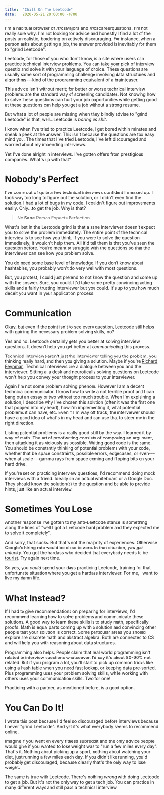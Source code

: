 ```yaml
---
title:  "Chill On The Leetcode"
date:   2020-05-21 20:00:00 -0700
---
```


I'm a habitual browser of /r/csMajors and /r/cscareerquestions. I'm
not really sure why. I'm not looking for advice and honestly I find a
lot of the posts unrealistic, bordering on actively discouraging. For
instance, when a person asks about getting a job, the answer provided
is inevitably for them to "grind Leetcode".

Leetcode, for those of you who don't know, is a site where users can
practice technical interview problems. You can take your pick of
interview questio and solve it with your language of choice. These
questions are usually some sort of programming challenge involving
data structures and algorithms---kind of the programming equivalent of
a brainteaser.

This advice isn't without merit; for better or worse technical
interview problems are the standard way of screening candidates. Not
knowing how to solve these questions can hurt your job opportunities
while getting good at these questions can help you get a job without a
strong resume.

But what a lot of people are missing when they blindly advise to
"grind Leetcode" is that, well...Leetcode is *boring as shit*.

I know when I've tried to practice Leetcode, I get bored within
minutes and sneak a peek at the answer. This isn't because the
questions are too easy mind you. The times that I've tried Leetcode,
I've left discouraged and worried about my impending interviews.

Yet I've done alright in interviews. I've gotten offers from
prestigious companies. What's up with that?

# Nobody's Perfect

I've come out of quite a few technical interviews confident I messed
up. I took way too long to figure out the solution, or I didn't even
find the solution. I had a lot of bugs in my code. I couldn't figure
out improvements easily. Only...to get the job. Why is that?

> No **Sane** Person Expects Perfection

What's lost in the Leetcode grind is that a sane interviewer doesn't
expect you to solve the problem immediately. The entire point of the
technical interview is to see how you think. If you were to solve the
question immediately, it wouldn't help them. All it'd tell them is
that you've seen the question before. You're meant to struggle with
the questions so that the interviewer can see how you problem solve.

You do need some base level of knowledge. If you don't know about
hashtables, you probably won't do very well with most questions.

But, you protest, I could just pretend to not know the question and
come up with the answer. Sure, you could. It'd take some pretty
convincing acting skills and a fairly trusting interviewer but you
could. It's up to you how much deceit you want in your application
process.

# Communication

Okay, but even if the point isn't to see every question, Leetcode
still helps with gaining the necessary problem solving skills, no?

Yes and no. Leetcode certainly gets you better at solving interview
questions. It doesn't help you get better at *communicating* this
process.

Technical interviews aren't just the interviewer telling you the
problem, you thinking really hard, and then you giving a
solution. Maybe if you're [Richard
Feynman](http://wiki.c2.com/?FeynmanAlgorithm). Technical interviews
are a dialogue between you and the interviewer. Sitting at a desk and
neurotically solving questions on Leetcode won't help you convey your
thought process to your interviewer.

Again I'm not some problem solving phenom. However I am a decent
technical communicator. I know how to write a not terrible proof and I
can bang out an essay or two without too much trouble. When I'm
explaining a solution, I describe why I've chosen this solution (often
it was the first one that popped into my head), how I'm implementing
it, what potential problems it can have, etc. Even if I'm way off
track, the interviewer should have a good idea of what's in my head
and can use that to steer me in the right direction.

Listing potential problems is a really good skill by the way. I
learned it by way of math. The art of proofwriting consists of
composing an argument, then attacking it as viciously as
possible. Writing good code is the same. You should be constantly
thinking of potential problems with your code, whether that be space
constraints, possible errors, edgecases, or even---when at
scale---gamma rays from space coming and flipping bits on your hard
drive.

If you're set on practicing interview questions, I'd recommend doing
mock interviews with a friend. Ideally on an actual whiteboard or a
Google Doc. They should know the solution(s) to the question and be
able to provide hints, just like an actual interview.

# Sometimes You Lose

Another response I've gotten to my anti-Leetcode stance is something
along the lines of "well I got a Leetcode hard problem and they
expected me to solve it completely".

And sorry, that sucks. But that's not the majority of
experiences. Otherwise Google's hiring rate would be close to zero. In
that situation, *you got unlucky*. You got the hardass who decided
that everybody needs to be
[tourist](https://en.wikipedia.org/wiki/Gennady_Korotkevich). Try
again next time.

So yes, you *could* spend your days practicing Leetcode, training for
that unfortunate situation where you get a hardass interviewer. For
me, I want to live my damn life.

# What Instead?

If I had to give recommendations on preparing for interviews, I'd
recommend learning how to solve problems and communicate these
solutions. A good way to learn these skills is to study math,
specifically proofs. Math is equal parts coming up with a solution and
convincing other people that your solution is correct. Some particular
areas you should explore are discrete math and abstract algebra. Both
are connected to CS and will help you with reasoning about data
structures.

Programming also helps. People claim that real world programming isn't
related to interview questions whatsoever. I'd say it's about 80-90%
not related. But if you program a lot, you'll start to pick up common
tricks like using a hash table when you need fast lookup, or keeping
data pre-sorted. Plus programming uses your problem solving skills,
while working with others uses your communication skills. Two for one!

Practicing with a partner, as mentioned before, is a good option.

# You Can Do It!

I wrote this post because I'd feel so discouraged before interviews
because I never "grind Leetcode". And yet it's what everybody seems to
recommend online.

Imagine if you went on every fitness subreddit and the only advice
people would give if you wanted to lose weight was to "run a few miles
every day". That's it. Nothing about picking up a sport, nothing about
watching your diet, just running a few miles each day. If you didn't
like running, you'd probably get discouraged, because clearly that's
the only way to lose weight.

The same is true with Leetcode. There's nothing *wrong* with doing
Leetcode to get a job. But it's not the only way to get a tech
job. You can practice in many different ways and still pass a
technical interview.

